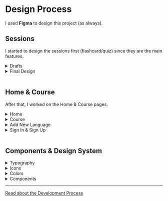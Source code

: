 # Design Process

I used **Figma** to design this project (as always).

## **Sessions**

I started to design the sessions first (flashcard/quiz) since they are the main features.

<details>
<summary>Drafts</summary>
These drafts only feature the flashcard session type & the end report. <br/>
<center>
<img src="./public/logo512.png?width" alt="CHANGE ALT TEXT!" width="200"/>
</center>

</details>
<details>
<summary>Final Design</summary>
Small Notes: <br/>

- I thought to add a <code>dark mode</code> feature, but I decided not to (for now 😎).
- I tried to make the design more consistent. <br/>
- The colors are more pleasant.
- You can see that I've tried a few audio icons, I ended up with the <code>speaker</code> icon.

<center>
<img src="./public/logo512.png?width" alt="CHANGE ALT TEXT!" width="200"/>
</center>

</details>
<br/>

## **Home & Course**

After that, I worked on the Home & Course pages.

<details>
<summary>Home</summary>

- The home page is an overview for the user (overall progress in each language/course).
- From here, the user can choose what to do (go to profile, start a quiz/flashcard session, or view the course's words).
- I wanted to make a single page that the user can see everything right away and start learning.

<center>
<img src="./public/logo512.png?width" alt="CHANGE ALT TEXT!" width="200"/>
</center>
</details>

<details>
<summary>Course</summary>

- Users can go into each course and: see its words, search words, and view the familiarity level of each word.
- This design helps users to see their progress and search for specific a word.

<center>
<img src="./public/logo512.png?width" alt="CHANGE ALT TEXT! WITH DRAFTS" width="200"/>
</center>
</details>

<details>
<summary>Add New Language</summary>

- I had a two ideas for this feature
  - The first was to create a button below the last user language (on the home page) that says "Add New Language."
  - The second was to add a button on the menu.
- I went with the second one since it was cleaner.
- The page design was simple since there are only four languages (currently), I designed it like this. But in terms of scaling, It can work.

<center>
<img src="./public/logo512.png?width" alt="CHANGE ALT TEXT!" width="200"/>
</center>
</details>

<details>
<summary>Sign In & Sign Up</summary>

- The final design is mostly the same, except for the image & the continue with Google button.
- I wanted to make these pages as simple as possible.

<center>
<img src="./public/logo512.png?width" alt="CHANGE ALT TEXT!" width="200"/>
</center>
</details>
<br/>

## **Components & Design System**

<details>
<summary>Typography</summary>

<center>
<img src="./public/logo512.png?width" alt="CHANGE ALT TEXT!" width="200"/>
</center>
</details>
<details>
<summary>Icons</summary>

<center>
<img src="./public/logo512.png?width" alt="CHANGE ALT TEXT!" width="200"/>
</center>
</details>
<details>
<summary>Colors</summary>

<center>
<img src="./public/logo512.png?width" alt="CHANGE ALT TEXT!" width="200"/>
</center>
</details>
<details>
<summary>Components</summary>

<center>
<img src="./public/logo512.png?width" alt="CHANGE ALT TEXT!" width="200"/>
</center>
</details>

---

[Read about the Development Process](./DEV.MD)

